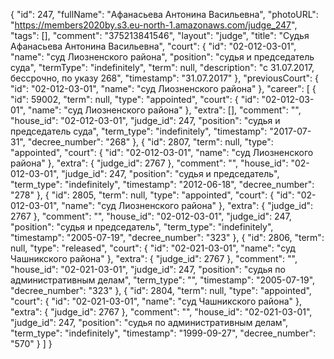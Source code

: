 {
    "id": 247,
    "fullName": "Афанасьева Антонина Васильевна",
    "photoURL": "https://members2020by.s3.eu-north-1.amazonaws.com/judge_247",
    "tags": [],
    "comment": "375213841546",
    "layout": "judge",
    "title": "Судья Афанасьева Антонина Васильевна",
    "court": {
        "id": "02-012-03-01",
        "name": "суд Лиозненского района",
        "position": "судья и председатель суда",
        "termType": "indefinitely",
        "term": null,
        "description": "c 31.07.2017, бессрочно, по указу 268",
        "timestamp": "31.07.2017"
    },
    "previousCourt": {
        "id": "02-012-03-01",
        "name": "суд Лиозненского района"
    },
    "career": [
        {
            "id": 59002,
            "term": null,
            "type": "appointed",
            "court": {
                "id": "02-012-03-01",
                "name": "суд Лиозненского района"
            },
            "extra": [],
            "comment": "",
            "house_id": "02-012-03-01",
            "judge_id": 247,
            "position": "судья и председатель суда",
            "term_type": "indefinitely",
            "timestamp": "2017-07-31",
            "decree_number": "268"
        },
        {
            "id": 2807,
            "term": null,
            "type": "appointed",
            "court": {
                "id": "02-012-03-01",
                "name": "суд Лиозненского района"
            },
            "extra": {
                "judge_id": 2767
            },
            "comment": "",
            "house_id": "02-012-03-01",
            "judge_id": 247,
            "position": "судья и председатель",
            "term_type": "indefinitely",
            "timestamp": "2012-06-18",
            "decree_number": "278"
        },
        {
            "id": 2805,
            "term": null,
            "type": "appointed",
            "court": {
                "id": "02-012-03-01",
                "name": "суд Лиозненского района"
            },
            "extra": {
                "judge_id": 2767
            },
            "comment": "",
            "house_id": "02-012-03-01",
            "judge_id": 247,
            "position": "судья и председатель",
            "term_type": "indefinitely",
            "timestamp": "2005-07-19",
            "decree_number": "323"
        },
        {
            "id": 2806,
            "term": null,
            "type": "released",
            "court": {
                "id": "02-021-03-01",
                "name": "суд Чашникского района"
            },
            "extra": {
                "judge_id": 2767
            },
            "comment": "",
            "house_id": "02-021-03-01",
            "judge_id": 247,
            "position": "судья по административным делам",
            "term_type": "",
            "timestamp": "2005-07-19",
            "decree_number": "323"
        },
        {
            "id": 2804,
            "term": null,
            "type": "appointed",
            "court": {
                "id": "02-021-03-01",
                "name": "суд Чашникского района"
            },
            "extra": {
                "judge_id": 2767
            },
            "comment": "",
            "house_id": "02-021-03-01",
            "judge_id": 247,
            "position": "судья по административным делам",
            "term_type": "indefinitely",
            "timestamp": "1999-09-27",
            "decree_number": "570"
        }
    ]
}